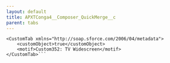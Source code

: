 ```yaml
---
layout: default
title: APXTConga4__Composer_QuickMerge__c
parent: tabs
---
```


```<?xml version="1.0" encoding="UTF-8"?>
<CustomTab xmlns="http://soap.sforce.com/2006/04/metadata">
    <customObject>true</customObject>
    <motif>Custom352: TV Widescreen</motif>
</CustomTab>```
